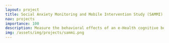 ```yaml
---
layout: project
title: Social Anxiety Monitoring and Mobile Intervention Study (SAMMI)
nav: projects
importance: 100
description: Measure the behavioral effects of an e-Health cognitive behavior modification (CBM) intervention for socially anxious college students
img: /assets/img/projects/sammi.png
---
```


<!-- <div class="col mt-4 p-0">
  NMT systems typically consist of two main components: the encoder and the decoder. The encoder takes as input the source language sentence and generates some latent representation for it (e.g., a fixed-size vector). The decoder then takes that latent representation as input and generates a sentence in the target language. The sentence generation is often done in an autoregressive manner (i.e., words are generated one-by-one in a left-to-right manner).
</div>

<h3 class="title mt-4 p-0 text-left">Multilingual Machine Translation</h3> -->
